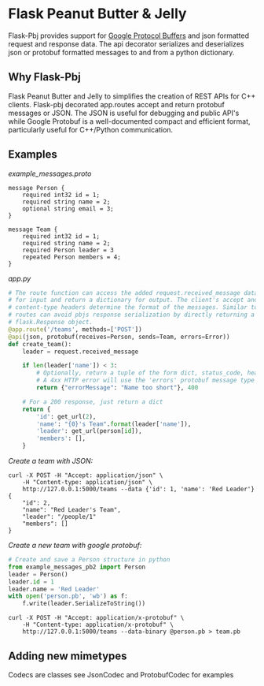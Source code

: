 # Flask Peanut Butter & Jelly
Flask-Pbj provides support for [Google Protocol Buffers](https://developers.google.com/protocol-buffers/docs/overview)
and json formatted request and response data. The api decorator serializes 
and deserializes json or protobuf formatted messages to and from a python 
dictionary.

## Why Flask-Pbj
Flask Peanut Butter and Jelly to simplifies the creation of REST APIs for C++ 
clients. Flask-pbj decorated app.routes accept and return protobuf messages or
JSON. The JSON is useful for debugging and public API's while Google Protobuf 
is a well-documented compact and efficient format, particularly useful for 
C++/Python communication.

## Examples
*example_messages.proto*
```
message Person {
    required int32 id = 1;
    required string name = 2;
    optional string email = 3;
}

message Team {
    required int32 id = 1;
    required string name = 2;
    required Person leader = 3
    repeated Person members = 4;
}
```
*app.py*
```python
# The route function can access the added request.received_message data member
# for input and return a dictionary for output. The client's accept and
# content-type headers determine the format of the messages. Similar to flask,
# routes can avoid pbjs response serialization by directly returning a
# flask.Response object.
@app.route('/teams', methods=['POST'])
@api(json, protobuf(receives=Person, sends=Team, errors=Error))
def create_team():
    leader = request.received_message

    if len(leader['name']) < 3:
        # Optionally, return a tuple of the form dict, status_code, headers
        # A 4xx HTTP error will use the 'errors' protobuf message type
        return {"errorMessage": "Name too short"}, 400

    # For a 200 response, just return a dict
    return {
        'id': get_url(2),
        'name': "{0}'s Team".format(leader['name']),
        'leader': get_url(person[id]),
        'members': [],
    }
```
*Create a team with JSON:*
```
curl -X POST -H "Accept: application/json" \
    -H "Content-type: application/json" \
    http://127.0.0.1:5000/teams --data {'id': 1, 'name': 'Red Leader'}
{
    "id": 2,
    "name": "Red Leader's Team",
    "leader": "/people/1"
    "members": []
}
```
*Create a new team with google protobuf:*
```python
# Create and save a Person structure in python
from example_messages_pb2 import Person
leader = Person()
leader.id = 1
leader.name = 'Red Leader'
with open('person.pb', 'wb') as f:
    f.write(leader.SerializeToString())
```
```
curl -X POST -H "Accept: application/x-protobuf" \
    -H "Content-type: application/x-protobuf" \
    http://127.0.0.1:5000/teams --data-binary @person.pb > team.pb
```

## Adding new mimetypes
Codecs are classes see JsonCodec and ProtobufCodec for examples

